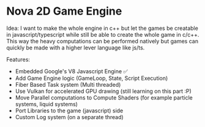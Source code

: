 # Nova 2D Game Engine

Idea:
	I want to make the whole engine in c++ but let the games be creatable in javascript/typescript while still be able to create the whole game in c/c++. This way the heavy computations can be performed natively but games can quickly be made with a higher lever language like js/ts.

Features:
- Embedded Google's V8 Javascript Engine ✅
- Add Game Engine logic (GameLoop, State, Script Execution)
- Fiber Based Task system (Multi threaded)
- Use Vulkan for accelerated GPU drawing (still learning on this part :P)
- Move Parallel computations to Compute Shaders (for example particle systems, liquid systems)
- Port Libraries to the game (javascript) side
- Custom Log system (on a separate thread)
